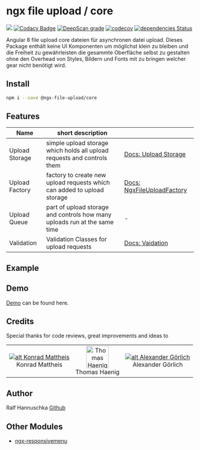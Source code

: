 # ngx file upload / core

![](https://github.com/r-hannuschka/ngx-fileupload/workflows/ngx-file-upload/core/badge.svg?branch=development)
[![Codacy Badge](https://api.codacy.com/project/badge/Grade/dc2f1a553c31471a95184d397bf72eb3)](https://www.codacy.com/app/r-hannuschka/ngx-fileupload?utm_source=github.com&amp;utm_medium=referral&amp;utm_content=r-hannuschka/ngx-fileupload&amp;utm_campaign=Badge_Grade)
[![DeepScan grade](https://deepscan.io/api/teams/6017/projects/7879/branches/86957/badge/grade.svg)](https://deepscan.io/dashboard#view=project&tid=6017&pid=7879&bid=86957)
[![codecov](https://codecov.io/gh/r-hannuschka/ngx-fileupload/branch/master/graph/badge.svg)](https://codecov.io/gh/r-hannuschka/ngx-fileupload)
[![dependencies Status](https://david-dm.org/r-hannuschka/ngx-fileupload/status.svg?path=src)](https://david-dm.org/r-hannuschka/ngx-fileupload?path=src)

Angular 8 file upload core dateien für asynchronen datei upload. Dieses Package enthält keine UI Komponenten um möglichst klein zu bleiben und die Freiheit zu gewährleisten die gesammte Oberfläche selbst zu gestalten ohne den Overhead von Styles, Bildern und Fonts mit zu bringen welcher gear nicht benötigt wird.

## Install

```bash
npm i --save @ngx-file-upload/core
```

## Features

|Name          | short description                                                         |                                                                                                        |
|--------------|---------------------------------------------------------------------------|--------------------------------------------------------------------------------------------------------|
|Upload Storage| simple upload storage which holds all upload requests and controls them   | [Docs: Upload Storage](https://github.com/r-hannuschka/ngx-fileupload/blob/master/docs/upload.storage.md)|
|Upload Factory| factory to create new upload requests which can added to upload storage   | [Docs: NgxFileUploadFactory](https://github.com/r-hannuschka/ngx-fileupload/blob/master/docs/factory.md) | 
|Upload Queue  | part of upload storage and controls how many uploads run at the same time | - |
|Validation    | Validation Classes for upload requests                                    | [Docs: Vaidation](https://github.com/r-hannuschka/ngx-fileupload/blob/master/docs/validation.md)|

## Example

## Demo

[Demo](https://r-hannuschka.github.io/ngx-fileupload/#/) can be found here.

## Credits

Special thanks for code reviews, great improvements and ideas to

||||  
|:-:|:-:|:-:|
|[![alt Konrad Mattheis](https://avatars2.githubusercontent.com/u/1100969?s=60&v=4)](https://github.com/konne)<br />Konrad Mattheis| [<img src="https://avatars3.githubusercontent.com/u/17725886?s=60&v=4" width=60 alt="Thomas Haenig" />](https://github.com/thomashaenig)<br />Thomas Haenig| [![alt Alexander Görlich](https://avatars0.githubusercontent.com/u/13659581?s=60&v=4)](https://github.com/AlexanderGoerlich)  <br />Alexander Görlich|

## Author

Ralf Hannuschka [Github](https://github.com/r-hannuschka)

## Other Modules

- [ngx-responsivemenu](https://github.com/r-hannuschka/ngx-responsivemenu)

